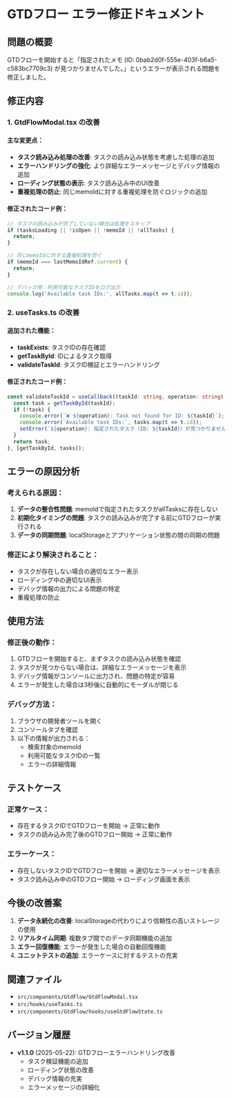 # GTDフロー エラー修正ドキュメント

## 問題の概要

GTDフローを開始すると「指定されたメモ (ID: 0bab2d0f-555e-403f-b6a5-c583bc7709c3) が見つかりませんでした。」というエラーが表示される問題を修正しました。

## 修正内容

### 1. GtdFlowModal.tsx の改善

#### 主な変更点：
- **タスク読み込み処理の改善**: タスクの読み込み状態を考慮した処理の追加
- **エラーハンドリングの強化**: より詳細なエラーメッセージとデバッグ情報の追加
- **ローディング状態の表示**: タスク読み込み中のUI改善
- **重複処理の防止**: 同じmemoIdに対する重複処理を防ぐロジックの追加

#### 修正されたコード例：
```typescript
// タスクの読み込みが完了していない場合は処理をスキップ
if (tasksLoading || !isOpen || !memoId || !allTasks) {
  return;
}

// 同じmemoIdに対する重複処理を防ぐ
if (memoId === lastMemoIdRef.current) {
  return;
}

// デバッグ用：利用可能なタスクIDをログ出力
console.log('Available task IDs:', allTasks.map(t => t.id));
```

### 2. useTasks.ts の改善

#### 追加された機能：
- **taskExists**: タスクIDの存在確認
- **getTaskById**: IDによるタスク取得
- **validateTaskId**: タスクID検証とエラーハンドリング

#### 修正されたコード例：
```typescript
const validateTaskId = useCallback((taskId: string, operation: string): InternalTask | null => {
  const task = getTaskById(taskId);
  if (!task) {
    console.error(`❌ ${operation}: Task not found for ID: ${taskId}`);
    console.error(`Available task IDs:`, tasks.map(t => t.id));
    setError(`${operation}: 指定されたタスク（ID: ${taskId}）が見つかりません。`);
  }
  return task;
}, [getTaskById, tasks]);
```

## エラーの原因分析

### 考えられる原因：
1. **データの整合性問題**: memoIdで指定されたタスクがallTasksに存在しない
2. **初期化タイミングの問題**: タスクの読み込みが完了する前にGTDフローが実行される
3. **データの同期問題**: localStorageとアプリケーション状態の間の同期の問題

### 修正により解決されること：
- タスクが存在しない場合の適切なエラー表示
- ローディング中の適切なUI表示
- デバッグ情報の出力による問題の特定
- 重複処理の防止

## 使用方法

### 修正後の動作：
1. GTDフローを開始すると、まずタスクの読み込み状態を確認
2. タスクが見つからない場合は、詳細なエラーメッセージを表示
3. デバッグ情報がコンソールに出力され、問題の特定が容易
4. エラーが発生した場合は3秒後に自動的にモーダルが閉じる

### デバッグ方法：
1. ブラウザの開発者ツールを開く
2. コンソールタブを確認
3. 以下の情報が出力される：
   - 検索対象のmemoId
   - 利用可能なタスクIDの一覧
   - エラーの詳細情報

## テストケース

### 正常ケース：
- 存在するタスクIDでGTDフローを開始 → 正常に動作
- タスクの読み込み完了後のGTDフロー開始 → 正常に動作

### エラーケース：
- 存在しないタスクIDでGTDフローを開始 → 適切なエラーメッセージを表示
- タスク読み込み中のGTDフロー開始 → ローディング画面を表示

## 今後の改善案

1. **データ永続化の改善**: localStorageの代わりにより信頼性の高いストレージの使用
2. **リアルタイム同期**: 複数タブ間でのデータ同期機能の追加
3. **エラー回復機能**: エラーが発生した場合の自動回復機能
4. **ユニットテストの追加**: エラーケースに対するテストの充実

## 関連ファイル

- `src/components/GtdFlow/GtdFlowModal.tsx`
- `src/hooks/useTasks.ts`
- `src/components/GtdFlow/hooks/useGtdFlowState.ts`

## バージョン履歴

- **v1.1.0** (2025-05-22): GTDフローエラーハンドリング改善
  - タスク検証機能の追加
  - ローディング状態の改善
  - デバッグ情報の充実
  - エラーメッセージの詳細化
